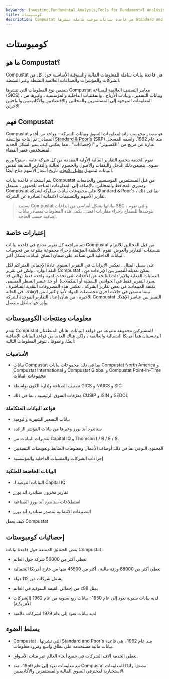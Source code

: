 ```yaml
---
keywords: Investing,Fundamental Analysis,Tools for Fundamental Analysis,Tools
title: كومبوستات
description: Compustat هي قاعدة بيانات سوقية شاملة تنشرها Standard and Poor &amp; # 39؛ s.
---
```


# كومبوستات
## ما هو Compustat؟

Compustat هي قاعدة بيانات شاملة للمعلومات المالية والسوقية الأساسية حول كل من الشركات والمؤشرات والصناعات العالمية النشطة وغير النشطة.

يتضمن نوع المعلومات التي تنشرها Compustat [معايير التصنيف العالمية للصناعة](/gics) (GICS) ، وبيانات التسعير ، وبيانات الأرباح ، والمقتنيات الداخلية والمؤسسية ، وغيرها من المعلومات الموجهة إلى المستثمرين والمحللين والاقتصاديين والأكاديميين والباحثين الآخرين.

## فهم Compustat

Compustat هو مصدر محوسب رائد لمعلومات السوق وبيانات الشركة - وواحد من أقدم المصادر: تم إنتاجه بواسطة [Standard & Poor's](/sp) (S&P) منذ عام 1962. واسمه المسجل عبارة عن مزيج من "الكمبيوتر" و "الإحصاءات" ، مما يعكس كيف يبدو الشكل الجديد لمستخدمي عصر الفضاء.

تقوم الخدمة بتجميع التقارير المالية الأولية المقدمة من كل شركة عامة ، سنويًا وربع سنوي. يتضمن ذلك الدخل والنفقات والأصول والخصوم الحالية والتقارير السابقة لنفس البيانات لتسهيل [تحليل الاتجاه](/trendanalysis). تاريخ أسعار الأسهم متاح أيضًا.

يتم استخدام قاعدة بيانات Compustat من قبل المستثمرين المؤسسيين والجامعات ومديري المحافظ والمحللين. بالإضافة إلى المعلومات المتاحة للجمهور ، تشتمل Compustat على مجموعات بيانات مملوكة لشركة Standard & Poor's ، بما في ذلك تقارير الأسهم والتصنيفات الائتمانية الصادرة عن الشركة.

> تستمد Compustat بياناتها بشكل أساسي من إيداعات SEC ، والتي تقوم بتوحيدها للسماح بإجراء مقارنات أفضل. يكمل هذه المعلومات بمصادر بيانات إضافية حسب الحاجة.

>

## إعتبارات خاصة

تتم مراجعة كل تقرير مدمج في قاعدة بيانات Compustat من قبل المحللين للالتزام بتنسيقات التقارير والعرض. تقوم الأنظمة المؤتمتة بإجراء مجموعة متنوعة من فحوصات البيانات الداخلية التي تساعد على ضمان اتساق البيانات بشكل أكبر.

على سبيل المثال ، تعكس الإيرادات في التقرير السنوي عادةً الإجمالي المتراكم لكل النقد الوارد ، ولكن في تقرير Compustat ، يمكن تعديله للتمييز بين الإيرادات من العمليات الفعلية والإيرادات الناتجة عن الأحداث التي تحدث لمرة واحدة فقط (والتي قد يسرد التقرير فقط في الحواشي السفلية أو المكملات). أو خذ عنصر السطر المسمى تكلفة المبيعات: في بعض تقارير الشركة ، تعكس هذه المصروفات النقدية المباشرة ، بينما تتضمن في حالات أخرى مخصصات المواد لأنواع كثيرة من الإهلاك. في الحالة الأخيرة ، من شأن إعداد التقارير الموحدة لشركة Compustat التمييز بين عناصر الإهلاك وإدراجها بشكل منفصل.

## معلومات ومنتجات الكومبوستات

تقدم Compustat للمشتركين مجموعة متنوعة من قواعد البيانات. هاتان المنطقتان الرئيسيتان هما أمريكا الشمالية والعالمية ، ولكن هناك العديد من قواعد البيانات الإضافية أيضًا. وعمومًا ، تتوفر المعلومات التالية:

### الأساسيات

- بيانات Compustat بما في ذلك مجموعات بيانات Compustat North America و Compustat International و Compustat Global و Compustat Point-in-Time مجموعات البيانات

- تصنيف الصناعة وإدارة الكون بواسطة GICS و NAICS و SIC

- معرّفات السوق الرئيسية ، بما في ذلك CUSIP و ISIN و SEDOL

### قواعد البيانات المتكاملة

- بيانات التسعير الشهرية واليومية

- ستاندرد آند بورز وغيرها من بيانات المؤشر الرائدة

- تقديرات البيانات من Capital IQ و Thomson I / B / E / S.

- المحتوى النوعي بما في ذلك أوصاف الأعمال ومعلومات الضابط وتعويضات التنفيذيين

- إجراءات الشركات والمقتنيات الداخلية والمؤسسية

### البيانات الخاضعة للملكية

- البيانات النوعية لـ Capital IQ

- تقارير مخزون ستاندرد اند بورز

- استطلاعات ستاندرد آند بورز الصناعية

- التصنيفات الائتمانية لمصدر ستاندرد آند بورز

كيف يعمل Compustat

## إحصائيات كومبوستات

بعض الحقائق الممتعة حول قاعدة بيانات Compustat :

- تغطي أكثر من 56000 شركة حول العالم

- تغطي أكثر من 88000 ورقة مالية ، أكثر من 45500 منها من خارج أمريكا الشمالية

- يشمل شركات من 112 دولة

- يمثل 98٪ من إجمالي القيمة السوقية في العالم

- لديه بيانات سنوية تعود إلى عام 1950 ؛ بيانات ربع سنوية من عام 1962 (الشركات الأمريكية)

- لديه بيانات تعود إلى عام 1979 لشركات عالمية

## يسلط الضوء

- Compustat ، التي نشرتها Standard and Poor's منذ عام 1962 ، هي قاعدة بيانات مالية مستخدمة على نطاق واسع ومزود معلومات.

- تغطي الخدمة آلاف الشركات في جميع أنحاء العالم عبر مئات الأسواق.

- مع معلومات تعود إلى عام 1950 ، تعد Compustat مصدرًا رائدًا للمعلومات الاستخبارية لمحترفي السوق المالية والمستثمرين والأكاديميين.

